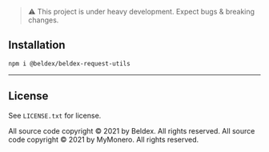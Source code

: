 
> :warning: This project is under heavy development. Expect bugs & breaking changes.

## Installation

```bash
npm i @beldex/beldex-request-utils
```

-----

## License

See `LICENSE.txt` for license.

All source code copyright © 2021 by Beldex. All rights reserved.
All source code copyright © 2021 by MyMonero. All rights reserved.